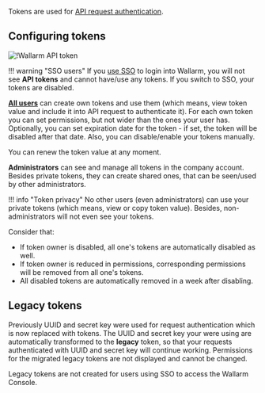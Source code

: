 [user-roles-article]:       ../../user-guides/settings/users.md#user-roles
[img-api-tokens-edit]:      ../../images/api-tokens-edit.png

Tokens are used for [API request authentication](../../api/overview.md).

## Configuring tokens

![!Wallarm API token][img-api-tokens-edit]

!!! warning "SSO users"
    If you [use SSO](../../admin-en/configuration-guides/sso/employ-user-auth.md) to login into Wallarm, you will not see **API tokens** and cannot have/use any tokens. If you switch to SSO, your tokens are disabled.

**[All users][user-roles-article]** can create own tokens and use them (which means, view token value and include it into API request to authenticate it). For each own token you can set permissions, but not wider than the ones your user has. Optionally, you can set expiration date for the token - if set, the token will be disabled after that date. Also, you can disable/enable your tokens manually.

You can renew the token value at any moment.

**Administrators** can see and manage all tokens in the company account. Besides private tokens, they can create shared ones, that can be seen/used by other administrators.

!!! info "Token privacy"
    No other users (even administrators) can use your private tokens (which means, view or copy token value). Besides, non-administrators will not even see your tokens.

Consider that:

* If token owner is disabled, all one's tokens are automatically disabled as well.
* If token owner is reduced in permissions, corresponding permissions will be removed from all one's tokens.
* All disabled tokens are automatically removed in a week after disabling.

## Legacy tokens

Previously UUID and secret key were used for request authentication which is now replaced with tokens. The UUID and secret key your were using are automatically transformed to the **legacy** token, so that your requests authenticated with UUID and secret key will continue working. Permissions for the migrated legacy tokens are not displayed and cannot be changed.

Legacy tokens are not created for users using SSO to access the Wallarm Console.
